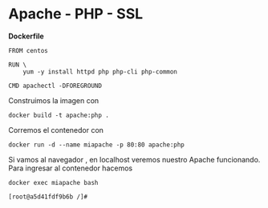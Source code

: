 Apache - PHP - SSL
====================

**Dockerfile**

    FROM centos
    
    RUN \
        yum -y install httpd php php-cli php-common
        
    CMD apachectl -DFOREGROUND
    

Construimos la imagen con 

    docker build -t apache:php .
    
Corremos el contenedor con 

    docker run -d --name miapache -p 80:80 apache:php
    

Si vamos al navegador , en localhost veremos nuestro Apache funcionando.
Para ingresar al contenedor hacemos

    docker exec miapache bash
    
    [root@a5d41fdf9b6b /]# 



